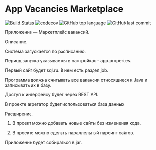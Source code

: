 # App Vacancies Marketplace

[![Build Status](https://travis-ci.com/GrandEmetak/App-vacancies-marketplace.svg?branch=main)](https://travis-ci.com/GrandEmetak/App-vacancies-marketplace)
[![codecov](https://codecov.io/gh/GrandEmetak/App-vacancies-marketplace/branch/main/graph/badge.svg?token=55F8GZ1R8S)](https://codecov.io/gh/GrandEmetak/App-vacancies-marketplace)
![GitHub top language](https://img.shields.io/github/languages/top/GrandEmetak/App-vacancies-marketplace?logo=java&logoColor=red)
![GitHub last commit](https://img.shields.io/github/last-commit/GrandEmetak/App-vacancies-marketplace?logo=github)

Приложение — Маркетплейс вакансий.

Описание.

Система запускается по расписанию. 

Период запуска указывается в настройках - app.properties.

Первый сайт будет sql.ru. В нем есть раздел job. 

Программа должна считывать все вакансии относящиеся к Java и записывать их в базу.

Доступ к интерфейсу будет через REST API.

В проекте агрегатор будет использоваться база данных.

Расширение.

1. В проект можно добавить новые сайты без изменения кода.

2. В проекте можно сделать параллельный парсинг сайтов.

Приложение будет собираться в jar.
